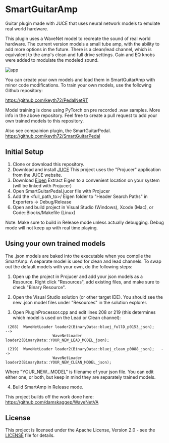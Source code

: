 # SmartGuitarAmp

Guitar plugin made with JUCE that uses neural network models to emulate real world hardware.

This plugin uses a WaveNet model to recreate the sound of real world hardware. The current version
models a small tube amp, with the ability to add more options in the future. There is a clean/lead channel, 
which is equivalent to the amp's clean and full drive settings. Gain and EQ knobs were added to 
modulate the modeled sound.  

![app](https://github.com/keyth72/SmartGuitarAmp/blob/master/resources/amp_pic.png)

You can create your own models and load them in SmartGuitarAmp with minor code modifications.
To train your own models, use the following Github repository:

https://github.com/keyth72/PedalNetRT

Model training is done using PyTorch on pre recorded .wav samples. More info in the above repository.
Feel free to create a pull request to add your own trained models to this repository.


Also see compainion plugin, the SmartGuitarPedal.
https://github.com/keyth72/SmartGuitarPedal


## Initial Setup

1. Clone or download this repository.
2. Download and install [JUCE](https://juce.com/) This project uses the "Projucer" application from the JUCE website. 
3. Download [Eigen](http://eigen.tuxfamily.org)
   Extract Eigen to a convenient location on your system (will be linked with Projucer)
4. Open SmartGuitarPedal.jucer file with Projucer
5. Add the <full_path_to>/ Eigen folder to "Header Search Paths" in Exporters -> Debug/Release
6. Open and build project in Visual Studio (Windows), Xcode (Mac), or Code::Blocks/Makefile (Linux)

Note: Make sure to build in Release mode unless actually debugging. Debug mode will not keep up with real time playing.

## Using your own trained models
The .json models are baked into the executable when you compile the SmartAmp. A separate model is used for clean and lead channels.
To swap out the default models with your own, do the following steps:

1. Open up the project in Projucer and add your json models as a Resource. Right click "Resources", add existing files, and make sure to check "Binary Resource".

2. Open the Visual Studio solution (or other target IDE). You should see the new .json model files under "Resources" in the solution explorer.

3. Open PluginProcessor.cpp and edit lines 208 or 219 (this determines which model is used on the Lead or Clean channel):
```
 (208)  WaveNetLoader loader2(BinaryData::bluej_fullD_p0153_json);    --> 
                     WaveNetLoader loader2(BinaryData::YOUR_NEW_LEAD_MODEL_json);

 (219)  WaveNetLoader loader2(BinaryData::bluej_clean_p0088_json);   -->
                     WaveNetLoader loader2(BinaryData::YOUR_NEW_CLEAN_MODEL_json);
```                     
Where "YOUR_NEW...MODEL" is filename of your json file. You can edit either one, or both, but keep in mind they are separately trained models.

4. Build SmartAmp in Release mode.



This project builds off the work done here:
https://github.com/damskaggep/WaveNetVA

## License
This project is licensed under the Apache License, Version 2.0 - see the [LICENSE](LICENSE) file for details.

